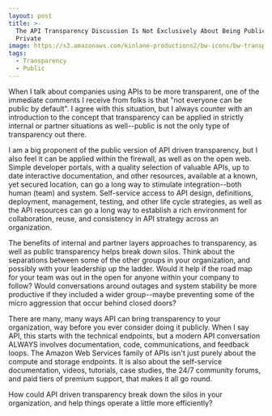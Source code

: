```yaml
---
layout: post
title: >-
  The API Transparency Discussion Is Not Exclusively About Being Public Or
  Private
image: https://s3.amazonaws.com/kinlane-productions2/bw-icons/bw-transparency.jpg
tags:
  - Transparency
  - Public
---
```

When I talk about companies using APIs to be more transparent, one of the immediate comments I receive from folks is that "not everyone can be public by default". I agree with this situation, but I always counter with an introduction to the concept that transparency can be applied in strictly internal or partner situations as well--public is not the only type of transparency out there.

I am a big proponent of the public version of API driven transparency, but I also feel it can be applied within the firewall, as well as on the open web. Simple developer portals, with a quality selection of valuable APIs, up to date interactive documentation, and other resources, available at a known, yet secured location, can go a long way to stimulate integration--both human (team) and system. Self-service access to API design, definitions, deployment, management, testing, and other life cycle strategies, as well as the API resources can go a long way to establish a rich environment for collaboration, reuse, and consistency in API strategy across an organization.

The benefits of internal and partner layers approaches to transparency, as well as public transparency helps break down silos. Think about the separations between some of the other groups in your organization, and possibly with your leadership up the ladder. Would it help if the road map for your team was out in the open for anyone within your company to follow? Would conversations around outages and system stability be more productive if they included a wider group--maybe preventing some of the micro aggression that occur behind closed doors? 

There are many, many ways API can bring transparency to your organization, way before you ever consider doing it publicly. When I say API, this starts with the technical endpoints, but a modern API conversation ALWAYS involves documentation, code, communications, and feedback loops. The Amazon Web Services family of APIs isn't just purely about the compute and storage endpoints. It is also about the self-service documentation, videos, tutorials, case studies, the 24/7 community forums, and paid tiers of premium support, that makes it all go round.

How could API driven transparency break down the silos in your organization, and help things operate a little more efficiently?